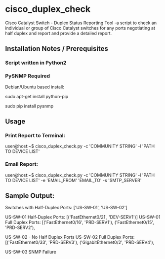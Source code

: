 # cisco_duplex_check
Cisco Catalyst Switch - Duplex Status Reporting Tool
-a script to check an individual or group of Cisco Catalyst switches for any ports negotiating at half duplex and report and provide a detailed report.

## Installation Notes / Prerequisites
### Script written in Python2

### PySNMP Required

Debian/Ubuntu based install:

sudo apt-get install python-pip

sudo pip install pysnmp

## Usage
### Print Report to Terminal:
user@host:~$ cisco_duplex_check.py -c 'COMMUNITY STRING' -l 'PATH TO DEVICE LIST' 

### Email Report:
user@host:~$ cisco_duplex_check.py -c 'COMMUNITY STRING' -l 'PATH TO DEVICE LIST' -e 'EMAIL_FROM' 'EMAIL_TO' -s 'SMTP_SERVER'

## Sample Output:
Switches with Half-Duplex Ports: ['US-SW-01', 'US-SW-02']

US-SW-01 Half-Duplex Ports:
[('FastEthernet0/21', 'DEV-SERV1')]
US-SW-01 Full Duplex Ports:
[('FastEthernet0/16', 'PRD-SERV1'),
 ('FastEthernet0/15', 'PRD-SERV2'),

US-SW-02 - No Half Duplex Ports
US-SW-02 Full Duplex Ports:
[('FastEthernet0/33', 'PRD-SERV3'),
 ('GigabitEthernet0/2', 'PRD-SERV4'),

US-SW-03 SNMP Failure
